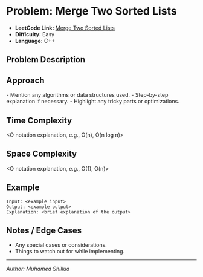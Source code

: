 # Problem: Merge Two Sorted Lists

- **LeetCode Link:** [Merge Two Sorted Lists](https://leetcode.com/problems/merge-two-sorted-lists/)
- **Difficulty:** Easy
- **Language:** C++

## Problem Description
<Write a brief description of the problem in your own words.>

## Approach
<Explain your solution approach clearly:>
- Mention any algorithms or data structures used.
- Step-by-step explanation if necessary.
- Highlight any tricky parts or optimizations.

## Time Complexity
<O notation explanation, e.g., O(n), O(n log n)>

## Space Complexity
<O notation explanation, e.g., O(1), O(n)>

## Example
```
Input: <example input>
Output: <example output>
Explanation: <brief explanation of the output>
```

## Notes / Edge Cases
- Any special cases or considerations.
- Things to watch out for while implementing.

---
*Author: Muhamed Shillua*
